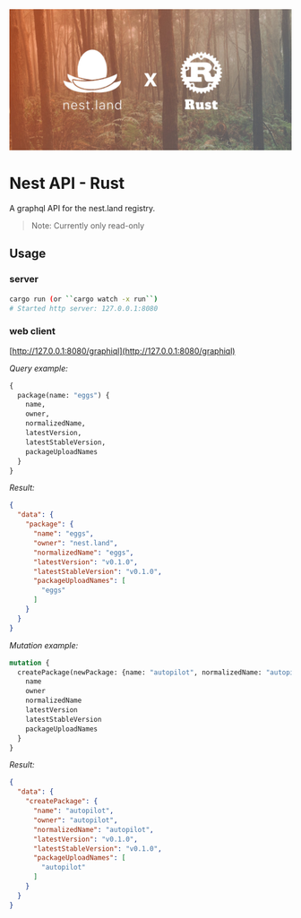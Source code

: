 <img src="./images/cover.jpg">

# Nest API - Rust

A graphql API for the nest.land registry.

> Note: Currently only read-only

## Usage

### server

```bash
cargo run (or ``cargo watch -x run``)
# Started http server: 127.0.0.1:8080
```

### web client

[http://127.0.0.1:8080/graphiql](http://127.0.0.1:8080/graphiql)

_Query example:_
```graphql
{
  package(name: "eggs") {
    name,
    owner,
    normalizedName,
    latestVersion,
    latestStableVersion,
    packageUploadNames
  }
}
```
_Result:_
```json
{
  "data": {
    "package": {
      "name": "eggs",
      "owner": "nest.land",
      "normalizedName": "eggs",
      "latestVersion": "v0.1.0",
      "latestStableVersion": "v0.1.0",
      "packageUploadNames": [
        "eggs"
      ]
    }
  }
}
```

_Mutation example:_

```graphql
mutation {
  createPackage(newPackage: {name: "autopilot", normalizedName: "autopilot", owner: "divy", description: "Cross-platform desktop automation", repository: "https://github.com/divy-work/nest-api-rust", latestVersion: "v0.1.0", latestStableVersion: "v0.1.0", packageUploadNames: ["autopilot"], locked: false, malicious: false, unlisted: false, updatedAt: "sometime", createdAt: "sometime"}) {
    name
    owner
    normalizedName
    latestVersion
    latestStableVersion
    packageUploadNames
  }
}
```

_Result:_
```json
{
  "data": {
    "createPackage": {
      "name": "autopilot",
      "owner": "autopilot",
      "normalizedName": "autopilot",
      "latestVersion": "v0.1.0",
      "latestStableVersion": "v0.1.0",
      "packageUploadNames": [
        "autopilot"
      ]
    }
  }
}
```
